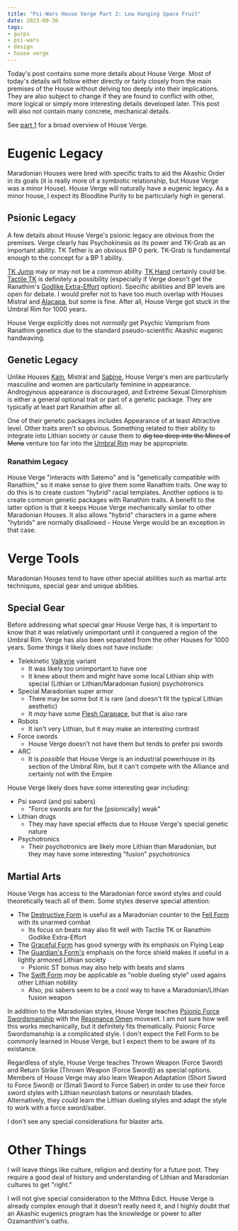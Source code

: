 ```yaml
---
title: "Psi-Wars House Verge Part 2: Low Hanging Space Fruit"
date: 2023-09-30
tags:
- gurps
- psi-wars
- design
- house verge
---
```


Today's post contains some more details about House Verge. Most of today's details will follow either directly or fairly closely from the main premises of the House without delving too deeply into their implications. They are also subject to change if they are found to conflict with other, more logical or simply more interesting details developed later. This post will also not contain many concrete, mechanical details.

See [part 1](https://calmquist.github.io/2023/09/23/house-verge-1.html) for a broad overview of House Verge.

# Eugenic Legacy
Maradonian Houses were bred with specific traits to aid the Akashic Order in its goals (it is really more of a symbiotic relationship, but House Verge was a minor House). House Verge will naturally have a eugenic legacy. As a minor house, I expect its Bloodline Purity to be particularly high in general.

## Psionic Legacy
A few details about House Verge's psionic legacy are obvious from the premises. Verge clearly has Psychokinesis as its power and TK-Grab as an important ability. TK Tether is an obvious BP 0 perk. TK-Grab is fundamental enough to the concept for a BP 1 ability.

[TK Jump](http://psi-wars.wikidot.com/wiki:psychokinesis#toc9) may or may not be a common ability. [TK Hand](http://psi-wars.wikidot.com/wiki:psychokinesis#toc8) certainly could be. [Tactile TK](http://psi-wars.wikidot.com/wiki:psychokinesis#toc6) is definitely a possibility (especially if Verge doesn't get the Ranathim's [Godlike Extra-Effort](http://psi-wars.wikidot.com/wiki:ranathim#toc4) option). Specific abilities and BP levels are open for debate. I would prefer not to have too much overlap with Houses Mistral and [Alacapa](http://worldsbeyondearth.blogspot.com/2023/09/highlun-psi-wars-planet.html), but some is fine. After all, House Verge got stuck in the Umbral Rim for 1000 years.

House Verge explicitly does not _normally_ get Psychic Vamprism from Ranathim genetics due to the standard pseudo-scientific Akashic eugenic handwaving.

## Genetic Legacy
Unlike Houses [Kain](http://psi-wars.wikidot.com/wiki:house-kain), Mistral and [Sabine](http://psi-wars.wikidot.com/wiki:house-sabine), House Verge's men are particularly masculine and women are particularly feminine in appearance. Androgynous appearance is discouraged, and Extreme Sexual Dimorphism is either a general optional trait or part of a genetic package. They are typically at least part Ranathim after all.

One of their genetic packages includes Appearance of at least Attractive level. Other traits aren't so obvious. Something related to their ability to integrate into Lithian society or cause them to ~~dig too deep into the Mines of Moria~~ venture too far into the [Umbral Rim](http://psi-wars.wikidot.com/wiki:umbral-rim) may be appropriate.

### Ranathim Legacy
House Verge "interacts with Satemo" and is "genetically compatible with Ranathim," so it make sense to give them some Ranathim traits. One way to do this is to create custom "hybrid" racial templates. Another options is to create common genetic packages with Ranathim traits. A benefit to the latter option is that it keeps House Verge mechanically similar to other Maradonian Houses. It also allows "hybrid" characters in a game where "hybrids" are normally disallowed - House Verge would be an exception in that case.

# Verge Tools
Maradonian Houses tend to have other special abilities such as martial arts techniques, special gear and unique abilities.

## Special Gear
Before addressing what special gear House Verge has, it is important to know that it was relatively unimportant until it conquered a region of the Umbral Rim. Verge has also been separated from the other Houses for 1000 years. Some things it likely does not have include:

* Telekinetic [Valkyrie](http://psi-wars.wikidot.com/valkyrie-pattern-fighter) variant
  * It was likely too unimportant to have one
  * It knew about them and _might_ have some local Lithian ship with special (Lithian or Lithian/Maradonian fusion) psychotronics
* Special Maradonian super armor
  * There may be some but it is rare (and doesn't fit the typical Lithian aesthetic)
  * It _may_ have some [Flesh Carapace](http://psi-wars.wikidot.com/wiki:ferthe-dapolor), but that is also rare
* Robots
  * It isn't very Lithian, but it may make an interesting contrast
* Force swords
  * House Verge doesn't not have them but tends to prefer psi swords
* ARC
  * It is _possible_ that House Verge is an industrial powerhouse in its section of the Umbral Rim, but it can't compete with the Alliance and certainly not with the Empire

House Verge likely does have some interesting gear including:

* Psi sword (and psi sabers)
  * "Force swords are for the [psionically] weak"
* Lithian drugs
  * They may have special effects due to House Verge's special genetic nature
* Psychotronics
  * Their psychotronics are likely more Lithian than Maradonian, but they may have some interesting "fusion" psychotronics

## Martial Arts
House Verge has access to the Maradonian force sword styles and could theoretically teach all of them. Some styles deserve special attention:

* The [Destructive Form](http://psi-wars.wikidot.com/wiki:destructive-form) is useful as a Maradonian counter to the [Fell Form](http://psi-wars.wikidot.com/wiki:sefelka-sonostra) with its unarmed combat
  * Its focus on beats may also fit well with Tactile TK or Ranathim Godlike Extra-Effort 
* The [Graceful Form](http://psi-wars.wikidot.com/wiki:graceful-form) has good synergy with its emphasis on Flying Leap
* The [Guardian's Form's](http://psi-wars.wikidot.com/wiki:knightly-force-swordsmanship) emphasis on the force shield makes it useful in a lightly armored Lithian society
  * Psionic ST bonus may also help with beats and slams
* The [Swift Form](http://psi-wars.wikidot.com/wiki:swift-form) _may_ be applicable as "noble dueling style" used agains other Lithian nobility
  * Also, psi sabers seem to be a cool way to have a Maradonian/Lithian fusion weapon

In addition to the Maradonian styles, House Verge teaches [Psionic Force Swordsmanship](http://psi-wars.wikidot.com/wiki:psionic-force-swordsmanship) with the [Resonance Omen](http://psi-wars.wikidot.com/wiki:psionic-force-swordsmanship#toc16) moveset. I am not sure how well this works mechanically, but it definitely fits thematically. Psionic Force Swordsmanship is a complicated style. I don't expect the Fell Form to be commonly learned in House Verge, but I expect them to be aware of its existance.

Regardless of style, House Verge teaches Thrown Weapon (Force Sword) and Return Strike (Thrown Weapon (Force Sword)) as special options. Members of House Verge may also learn Weapon Adaptation (Short Sword to Force Sword) or (Small Sword to Force Saber) in order to use their force sword styles with Lithian neurolash batons or neurolash blades. Alternatively, they _could_ learn the Lithian dueling styles and adapt the style to work with a force sword/saber.

I don't see any special considerations for blaster arts.

# Other Things
I will leave things like culture, religion and destiny for a future post. They require a good deal of history and understanding of Lithian and Maradonian cultures to get "right."

I will not give special consideration to the Mithna Edict. House Verge is already complex enough that it doesn't really need it, and I highly doubt that an Akashic eugenics program has the knowledge or power to alter Ozamanthim's oaths.
